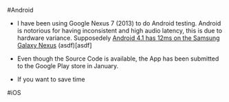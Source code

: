 #Android

* I have been using Google Nexus 7 (2013) to do Android testing. Android is notorious for having inconsistent and high
audio latency, this is due to hardware variance. Supposedely [Android 4.1 has 12ms on the Samsung Galaxy Nexus](http://createdigitalmusic.com/2012/07/android-high-performance-audio-in-4-1-and-what-it-means-plus-libpd-goodness-today/)
(asdf)[asdf]


* Even though the Source Code is available, the App has been submitted to the Google Play store in January.
* If you want to save time 


#iOS
